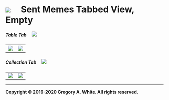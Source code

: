 # ![][AppIcon]&nbsp;&nbsp;&nbsp;&nbsp;&nbsp;Sent Memes Tabbed View, Empty

##### Table Tab&nbsp;&nbsp;&nbsp;&nbsp;&nbsp;![][TableIcon]

| | |
| :---: | :---: |
| ![][TableEmptyPT] | ![][TableEmptyLS] |

##### Collection Tab&nbsp;&nbsp;&nbsp;&nbsp;&nbsp;![][CollectionIcon]

| | |
| :---: | :---: |
| ![][CollectionEmptyPT] | ![][CollectionEmptyLS] |

---
**Copyright © 2016-2020 Gregory A. White. All rights reserved.**



[AppIcon]:            ../images/MemeMeAppIcon_80.png

[CollectionIcon]:     ../images/CollectionTabIcon.png
[TableIcon]:          ../images/TableTabIcon.png

[CollectionEmptyLS]:  ../images/SentMemesCollectionEmptyLS.png
[CollectionEmptyPT]:  ../images/SentMemesCollectionEmptyPT.png
[TableEmptyLS]:       ../images/SentMemesTableEmptyLS.png
[TableEmptyPT]:       ../images/SentMemesTableEmptyPT.png